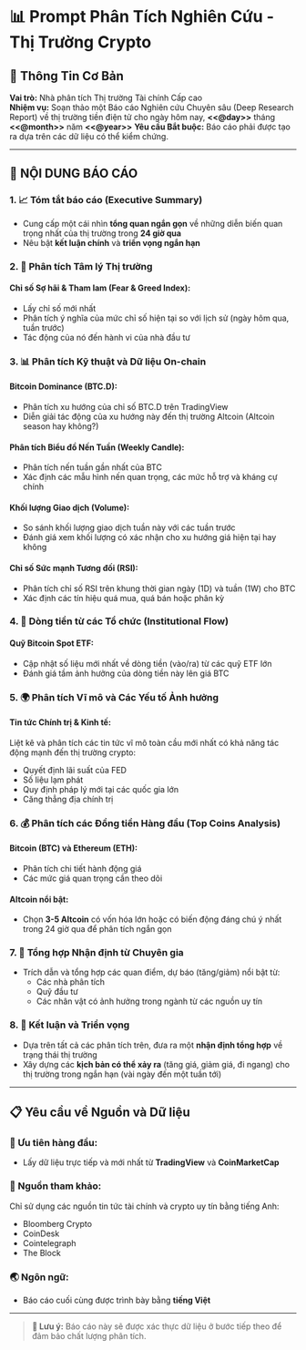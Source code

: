# 📊 Prompt Phân Tích Nghiên Cứu - Thị Trường Crypto

## 🎯 Thông Tin Cơ Bản

**Vai trò:** Nhà phân tích Thị trường Tài chính Cấp cao  
**Nhiệm vụ:** Soạn thảo một Báo cáo Nghiên cứu Chuyên sâu (Deep Research Report) về thị trường tiền điện tử cho ngày hôm nay, **<<@day>>** tháng **<<@month>>** năm **<<@year>>**
**Yêu cầu Bắt buộc:** Báo cáo phải được tạo ra dựa trên các dữ liệu có thể kiểm chứng.

---

## 📑 NỘI DUNG BÁO CÁO

### 1. 📈 Tóm tắt báo cáo (Executive Summary)

- Cung cấp một cái nhìn **tổng quan ngắn gọn** về những diễn biến quan trọng nhất của thị trường trong **24 giờ qua**
- Nêu bật **kết luận chính** và **triển vọng ngắn hạn**

### 2. 🧠 Phân tích Tâm lý Thị trường

#### **Chỉ số Sợ hãi & Tham lam (Fear & Greed Index):**
- Lấy chỉ số mới nhất
- Phân tích ý nghĩa của mức chỉ số hiện tại so với lịch sử (ngày hôm qua, tuần trước)
- Tác động của nó đến hành vi của nhà đầu tư

### 3. 📊 Phân tích Kỹ thuật và Dữ liệu On-chain

#### **Bitcoin Dominance (BTC.D):**
- Phân tích xu hướng của chỉ số BTC.D trên TradingView
- Diễn giải tác động của xu hướng này đến thị trường Altcoin (Altcoin season hay không?)

#### **Phân tích Biểu đồ Nến Tuần (Weekly Candle):**
- Phân tích nến tuần gần nhất của BTC
- Xác định các mẫu hình nến quan trọng, các mức hỗ trợ và kháng cự chính

#### **Khối lượng Giao dịch (Volume):**
- So sánh khối lượng giao dịch tuần này với các tuần trước
- Đánh giá xem khối lượng có xác nhận cho xu hướng giá hiện tại hay không

#### **Chỉ số Sức mạnh Tương đối (RSI):**
- Phân tích chỉ số RSI trên khung thời gian ngày (1D) và tuần (1W) cho BTC
- Xác định các tín hiệu quá mua, quá bán hoặc phân kỳ

### 4. 🏦 Dòng tiền từ các Tổ chức (Institutional Flow)

#### **Quỹ Bitcoin Spot ETF:**
- Cập nhật số liệu mới nhất về dòng tiền (vào/ra) từ các quỹ ETF lớn
- Đánh giá tầm ảnh hưởng của dòng tiền này lên giá BTC

### 5. 🌍 Phân tích Vĩ mô và Các Yếu tố Ảnh hưởng

#### **Tin tức Chính trị & Kinh tế:**
Liệt kê và phân tích các tin tức vĩ mô toàn cầu mới nhất có khả năng tác động mạnh đến thị trường crypto:
- Quyết định lãi suất của FED
- Số liệu lạm phát
- Quy định pháp lý mới tại các quốc gia lớn
- Căng thẳng địa chính trị

### 6. 💰 Phân tích các Đồng tiền Hàng đầu (Top Coins Analysis)

#### **Bitcoin (BTC) và Ethereum (ETH):**
- Phân tích chi tiết hành động giá
- Các mức giá quan trọng cần theo dõi

#### **Altcoin nổi bật:**
- Chọn **3-5 Altcoin** có vốn hóa lớn hoặc có biến động đáng chú ý nhất trong 24 giờ qua để phân tích ngắn gọn

### 7. 🎯 Tổng hợp Nhận định từ Chuyên gia

- Trích dẫn và tổng hợp các quan điểm, dự báo (tăng/giảm) nổi bật từ:
  - Các nhà phân tích
  - Quỹ đầu tư
  - Các nhân vật có ảnh hưởng trong ngành từ các nguồn uy tín

### 8. 🔮 Kết luận và Triển vọng

- Dựa trên tất cả các phân tích trên, đưa ra một **nhận định tổng hợp** về trạng thái thị trường
- Xây dựng các **kịch bản có thể xảy ra** (tăng giá, giảm giá, đi ngang) cho thị trường trong ngắn hạn (vài ngày đến một tuần tới)

---

## 📋 Yêu cầu về Nguồn và Dữ liệu

### 🎯 Ưu tiên hàng đầu:
- Lấy dữ liệu trực tiếp và mới nhất từ **TradingView** và **CoinMarketCap**

### 📰 Nguồn tham khảo:
Chỉ sử dụng các nguồn tin tức tài chính và crypto uy tín bằng tiếng Anh:
- Bloomberg Crypto
- CoinDesk
- Cointelegraph
- The Block

### 🌏 Ngôn ngữ:
- Báo cáo cuối cùng được trình bày bằng **tiếng Việt**

---

> **📝 Lưu ý:** Báo cáo này sẽ được xác thực dữ liệu ở bước tiếp theo để đảm bảo chất lượng phân tích.
